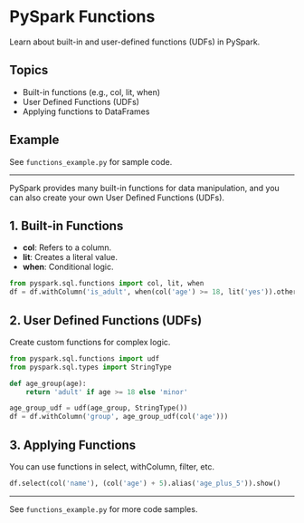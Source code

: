 # PySpark Functions

Learn about built-in and user-defined functions (UDFs) in PySpark.

## Topics
- Built-in functions (e.g., col, lit, when)
- User Defined Functions (UDFs)
- Applying functions to DataFrames

## Example
See `functions_example.py` for sample code.

---

PySpark provides many built-in functions for data manipulation, and you can also create your own User Defined Functions (UDFs).

## 1. Built-in Functions
- **col**: Refers to a column.
- **lit**: Creates a literal value.
- **when**: Conditional logic.
```python
from pyspark.sql.functions import col, lit, when
df = df.withColumn('is_adult', when(col('age') >= 18, lit('yes')).otherwise(lit('no')))
```

## 2. User Defined Functions (UDFs)
Create custom functions for complex logic.
```python
from pyspark.sql.functions import udf
from pyspark.sql.types import StringType

def age_group(age):
	return 'adult' if age >= 18 else 'minor'

age_group_udf = udf(age_group, StringType())
df = df.withColumn('group', age_group_udf(col('age')))
```

## 3. Applying Functions
You can use functions in select, withColumn, filter, etc.
```python
df.select(col('name'), (col('age') + 5).alias('age_plus_5')).show()
```

---
See `functions_example.py` for more code samples.
